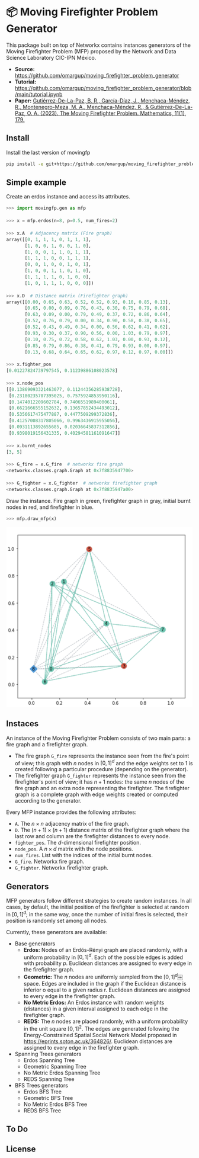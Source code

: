 # 📦 Moving Firefighter Problem Generator

This package built on top of Networkx contains instances generators of the Moving Firefighter Problem (MFP) proposed by the Network and Data Science Laboratory CIC-IPN México.

- **Source:** <https://github.com/omargup/moving_firefighter_problem_generator>
- **Tutorial:** <https://github.com/omargup/moving_firefighter_problem_generator/blob/main/tutorial.ipynb>
- **Paper:** [Gutiérrez-De-La-Paz, B. R., García-Díaz, J., Menchaca-Méndez, R., Montenegro-Meza, M. A., Menchaca-Méndez, R., & Gutiérrez-De-La-Paz, O. A. (2023). The Moving Firefighter Problem. Mathematics, 11(1), 179.](https://doi.org/10.3390/math11010179)

## Install

Install the last version of movingfp

```bash
pip install -e git+https://github.com/omargup/moving_firefighter_problem_generator#egg=movingfp
```

## Simple example

Create an erdos instance and access its attributes.

```python
>>> import movingfp.gen as mfp

>>> x = mfp.erdos(n=8, p=0.5, num_fires=2)

>>> x.A  # Adjacency matrix (Fire graph)
array([[0, 1, 1, 1, 0, 1, 1, 1],
       [1, 0, 0, 1, 0, 0, 1, 0],
       [1, 0, 0, 1, 1, 0, 1, 1],
       [1, 1, 1, 0, 0, 1, 1, 1],
       [0, 0, 1, 0, 0, 1, 0, 1],
       [1, 0, 0, 1, 1, 0, 1, 0],
       [1, 1, 1, 1, 0, 1, 0, 0],
       [1, 0, 1, 1, 1, 0, 0, 0]])

>>> x.D  # Distance matrix (Firefighter graph)
array([[0.00, 0.65, 0.63, 0.52, 0.52, 0.93, 0.10, 0.85, 0.13],
       [0.65, 0.00, 0.09, 0.76, 0.43, 0.30, 0.75, 0.79, 0.68],
       [0.63, 0.09, 0.00, 0.79, 0.49, 0.37, 0.72, 0.86, 0.64],
       [0.52, 0.76, 0.79, 0.00, 0.34, 0.90, 0.58, 0.38, 0.65],
       [0.52, 0.43, 0.49, 0.34, 0.00, 0.56, 0.62, 0.41, 0.62],
       [0.93, 0.30, 0.37, 0.90, 0.56, 0.00, 1.03, 0.79, 0.97],
       [0.10, 0.75, 0.72, 0.58, 0.62, 1.03, 0.00, 0.93, 0.12],
       [0.85, 0.79, 0.86, 0.38, 0.41, 0.79, 0.93, 0.00, 0.97],
       [0.13, 0.68, 0.64, 0.65, 0.62, 0.97, 0.12, 0.97, 0.00]])

>>> x.fighter_pos
[0.01227824739797545, 0.11239886108023578]

>>> x.node_pos
[[0.13869093321463077, 0.11244356285938728],
 [0.23180235707395025, 0.7575924853950116],
 [0.1474012209602784, 0.7406551989400061],
 [0.6621666555152632, 0.13657852434493012],
 [0.5356617475477887, 0.4477509299372836],
 [0.41257008317805066, 0.9963436915955056],
 [0.0931113892655685, 0.02036645837312856],
 [0.9398019156431335, 0.40294581161091647]]

>>> x.burnt_nodes
[3, 5]

>>> G_fire = x.G_fire  # networkx fire graph
<networkx.classes.graph.Graph at 0x7f8835947700>

>>> G_fighter = x.G_fighter  # networkx firefighter graph
<networkx.classes.graph.Graph at 0x7f8835947a00>
```

Draw the instance. Fire graph in green, firefighter graph in gray, initial burnt nodes in red, and firefighter in blue.

```python
>>> mfp.draw_mfp(x)
```

![Erdos instance](img/erdos_instance.png)

## Instaces

An instance of the Moving Firefighter Problem consists of two main parts: a fire graph and a firefighter graph.

- The fire graph `G_fire` represents the instance seen from the fire's point of view; this graph with $n$ nodes in $[0,1]^d$ and the edge weights set to $1$ is created following a particular procedure (depending on the generator).
- The firefighter graph `G_fighter` represents the instance seen from the firefighter's point of view; it has $n+1$ nodes: the same $n$ nodes of the fire graph and an extra node representing the firefighter. The firefighter graph is a complete graph with edge weights created or computed according to the generator.

Every MFP instance provides the following attributes:

- `A`. The $n \times n$ adjacency matrix of the fire graph.
- `D`. The $(n+1) \times (n+1)$ distance matrix of the firefighter graph where the last row and column are the firefighter distances to every node.
- `fighter_pos`. The $d$-dimensional firefighter position.
- `node_pos`. A $n \times d$ matrix with the node positions.
- `num_fires`. List with the indices of the initial burnt nodes.
- `G_fire`. Networkx fire graph.
- `G_fighter`. Networkx firefighter graph.

## Generators

MFP generators follow different strategies to create random instances. In all cases, by default, the initial position of the firefighter is selected at random in $[0,1]^d$; in the same way, once the number of initial fires is selected, their position is randomly set among all nodes.

Currently, these generators are available:

- Base generators
  - **Erdos:** Nodes of an Erdős-Rényi graph are placed randomly, with a uniform probability in $[0,1]^d$. Each of the possible edges is added with probability $p$. Euclidean distances are assigned to every edge in the firefighter graph.
  - **Geometric:** The $n$ nodes are uniformly sampled from the $[0,1]^d$￼space. Edges are included in the graph if the Euclidean distance is inferior o equal to a given radius r. Euclidean distances are assigned to every edge in the firefighter graph.
  - **No Metric Erdos:** An Erdos instance with random weights (distances) in a given interval assigned to each edge in the firefighter graph.
  - **REDS:** The $n$ nodes are placed randomly, with a uniform probability in the unit square $[0,1]^2$. The edges are generated following the Energy-Constrained Spatial Social Network Model proposed in <https://eprints.soton.ac.uk/364826/>. Euclidean distances are assigned to every edge in the firefighter graph.
- Spanning Trees generators
  - Erdos Spanning Tree
  - Geometric Spanning Tree
  - No Metric Erdos Spanning Tree
  - REDS Spanning Tree
- BFS Trees generators
  - Erdos BFS Tree
  - Geometric BFS Tree
  - No Metric Erdos BFS Tree
  - REDS BFS Tree

## To Do

## License
